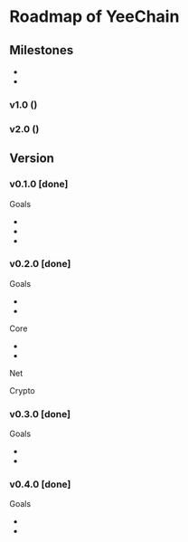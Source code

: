 # Roadmap of YeeChain

## Milestones

*
*

### v1.0 ()

### v2.0 ()

## Version

### v0.1.0 [done]

Goals

* 
*
*

### v0.2.0 [done]

Goals

*
*

Core

*
*

Net

Crypto

### v0.3.0 [done]

Goals

*
*

### v0.4.0 [done]

Goals

*
*


